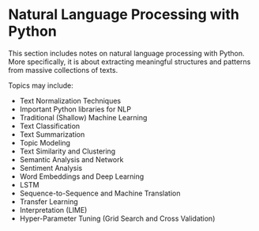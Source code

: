# Natural Language Processing with Python

This section includes notes on natural language processing with Python.
More specifically, it is about extracting meaningful structures and patterns from massive collections of texts.

Topics may include:

- Text Normalization Techniques
- Important Python libraries for NLP
- Traditional (Shallow) Machine Learning
- Text Classification
- Text Summarization
- Topic Modeling
- Text Similarity and Clustering
- Semantic Analysis and Network
- Sentiment Analysis
- Word Embeddings and Deep Learning
- LSTM
- Sequence-to-Sequence and Machine Translation
- Transfer Learning
- Interpretation (LIME)
- Hyper-Parameter Tuning (Grid Search and Cross Validation)